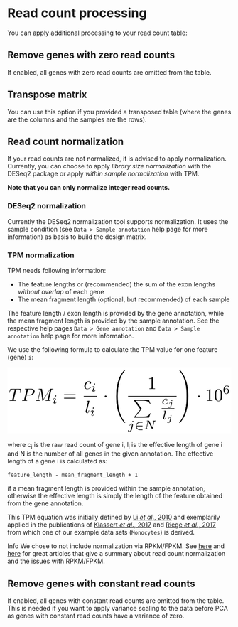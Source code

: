 # Read count processing

You can apply additional processing to your read count table:

## Remove genes with zero read counts

If enabled, all genes with zero read counts are omitted from the table.

## Transpose matrix

You can use this option if you provided a transposed table (where the genes are the columns
  and the samples are the rows).

## Read count normalization

If your read counts are not normalized, it is advised to apply normalization.
Currently, you can choose to apply *library size normalization* with the
DESeq2 package or apply *within sample normalization* with TPM.

**Note that you can only normalize integer read counts.**

### DESeq2 normalization

Currently the DESeq2 normalization tool supports normalization. It uses the sample condition (see `Data > Sample annotation` help page for more information) as basis to build the design matrix.

### TPM normalization

TPM needs following information:

* The feature lengths or (recommended) the sum of the exon lengths *without overlap* of each gene
* The mean fragment length (optional, but recommended) of each sample

The feature length / exon length is provided by the gene annotation, while the
mean fragment length is provided by the sample annotation. See the respective help pages `Data > Gene annotation` and
`Data > Sample annotation` help page for more information.

We use the following formula to calculate the TPM value for one feature (gene) ``i``: 

![Srry, the formula can not be shown in your browser, please check the paper!](tpm.png)

where c<sub>i</sub> is the raw read count of gene i, l<sub>i</sub> is the effective length of
gene i and N is the number of all genes in the given annotation. The effective length of a gene i is calculated as: 

````
feature_length - mean_fragment_length + 1
````

if a mean fragment length is provided within the sample annotation, otherwise the effective length is simply the length of the feature obtained from 
the gene annotation.

This TPM equation was initially defined by <a href="https://www.ncbi.nlm.nih.gov/pubmed/20022975">Li _et al_., 2010</a> and 
exemplarily applied in the publications of <a href="https://www.ncbi.nlm.nih.gov/pmc/articles/PMC5240108/pdf/srep40599.pdf">Klassert _et al_., 2017</a> 
and <a href="https://www.ncbi.nlm.nih.gov/pmc/articles/PMC5240112/pdf/srep40598.pdf">Riege _et al_., 2017</a> 
from which one of our example data sets (``Monocytes``) is derived.

<div class="well help-box">
<label>Info</label>  We chose to not include normalization via RPKM/FPKM. See <a href="http://www.rna-seqblog.com/rpkm-fpkm-and-tpm-clearly-explained/" target="\_blank">here</a> and <a href="http://blog.nextgenetics.net/?e=51" target="\_blank">here</a> for great articles that give a summary about read count normalization and the issues with RPKM/FPKM.
</div>

## Remove genes with constant read counts

If enabled, all genes with constant read counts are omitted from the table.
This is needed if you want to apply variance scaling to the data before PCA as
genes with constant read counts have a variance of zero.
